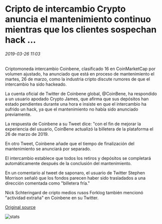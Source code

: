# Cripto de intercambio Crypto anuncia el mantenimiento continuo mientras que los clientes sospechan hack ...

###### 2019-03-26 11:03

Criptomoneda intercambio Coinbene, clasificado 16 en CoinMarketCap por volumen ajustado, ha anunciado que está en proceso de mantenimiento el martes, 26 de marzo, como la industria cripto discute rumores de que el intercambio ha sido hackeado.

La cuenta oficial de Twitter de Coinbene global, @CoinBene, ha respondido a un usuario apodado Crypto James, que afirma que sus depósitos han estado pendientes durante una hora e insiste en que el intercambio ha sufrido un hack, ya que el mantenimiento no había sido anunciado previamente.

La respuesta de Coinbene a su Tweet dice: "con el fin de mejorar la experiencia del usuario, CoinBene actualizó la billetera de la plataforma el 26 de marzo de 2019.

En otro Tweet, Coinbene añade que el tiempo de finalización del mantenimiento se anunciará por separado.

El intercambio establece que todos los retiros y depósitos se completará automáticamente después de la conclusión del mantenimiento.

En un comentario al tweet de saponaro, el usuario de Twitter Stephen Morrison señaló que los fondos parecen haber sido trasladados a una dirección comentada como "billetera fría."

Nick Schteringard de cripto medios rusos Forklog también mencionó "actividad extraña" en Coinbene en su Twitter.

[Original source](https://cointelegraph.com/news/crypto-exchange-coinbene-announces-ongoing-maintenance-while-customers-suspect-hack)

![stats](https://c.statcounter.com/11760860/0/a89fa40b/1/ "stats")
